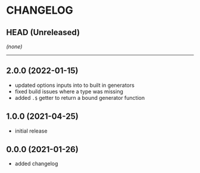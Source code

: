 CHANGELOG
=========

## HEAD (Unreleased)
_(none)_

---

## 2.0.0 (2022-01-15)

* updated options inputs into to built in generators
* fixed build issues where a type was missing
* added `.$` getter to return a bound generator function

## 1.0.0 (2021-04-25)
* initial release

## 0.0.0 (2021-01-26)

* added changelog

